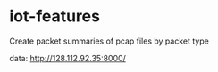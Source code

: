 # iot-features

Create packet summaries of pcap files by packet type

data: http://128.112.92.35:8000/
